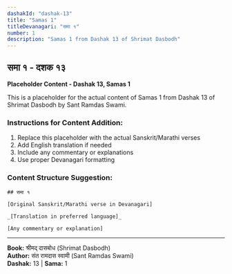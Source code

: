 ```yaml
---
dashakId: "dashak-13"
title: "Samas 1"
titleDevanagari: "समा १"
number: 1
description: "Samas 1 from Dashak 13 of Shrimat Dasbodh"
---
```


## समा १ - दशक १३

<!-- TODO: Add the actual Sanskrit/Marathi content here -->

**Placeholder Content - Dashak 13, Samas 1**

This is a placeholder for the actual content of Samas 1 from Dashak 13 of Shrimat Dasbodh by Sant Ramdas Swami.

### Instructions for Content Addition:
1. Replace this placeholder with the actual Sanskrit/Marathi verses
2. Add English translation if needed
3. Include any commentary or explanations
4. Use proper Devanagari formatting

### Content Structure Suggestion:
```
## समा १

[Original Sanskrit/Marathi verse in Devanagari]

_[Translation in preferred language]_

[Any commentary or explanation]
```

---
**Book:** श्रीमद् दासबोध (Shrimat Dasbodh)  
**Author:** संत रामदास स्वामी (Sant Ramdas Swami)  
**Dashak:** 13 | **Sama:** 1
